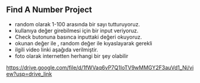 ## Find A Number Project

- random olarak 1-100 arasında bir sayı tutturuyoruz.
- kullanıya değer girebilmesi için bir input veriyoruz. 
- Check butonuna basınca inputtaki değeri okuyoruz.
- okunan değer ile , random değer ile kıyaslayarak gerekli 
- ilgili video linki aşağıda verilmiştir.
- foto olarak internetten herhangi bir şey olabilir



https://drive.google.com/file/d/1fWVaq6vP7Q1IoTV9wMMGY2F3auVd1_Ni/view?usp=drive_link